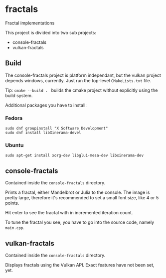 # fractals
Fractal implementations

This project is divided into two sub projects:
- console-fractals
- vulkan-fractals

## Build

The console-fractals project is platform independant, but the vulkan project depends windows, currently.
Just run the top-level `CMakeLists.txt` file.

Tip: `cmake --build . ` builds the cmake project without explicitly using the build system.

Additional packages you have to install:

### Fedora

```shell
sudo dnf groupinstall "X Software Development"
sudo dnf install libXinerama-devel
```

### Ubuntu

```shell
sudo apt-get install xorg-dev libglu1-mesa-dev libxinerama-dev
```


## console-fractals

Contained inside the `console-fractals` directory.

Prints a fractal, either Mandelbrot or Julia to the console.
The image is pretty large, therefore it's recommended to set
a small font size, like 4 or 5 points.

Hit enter to see the fractal with in incremented iteration count.

To tune the fractal you see, you have to go into the source code, namely `main.cpp`.

## vulkan-fractals

Contained inside the `console-fractals` directory.

Displays fractals using the Vulkan API. Exact features have not been set, yet.
